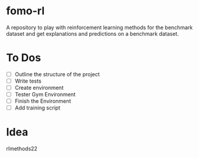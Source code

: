 # fomo-rl

A repository to play with reinforcement learning methods for the benchmark dataset and get explanations and predictions on a benchmark dataset.

# To Dos

- [ ] Outline the structure of the project
- [ ] Write tests
- [ ] Create environment
- [ ] Tester Gym Environment
- [ ] Finish the Environment
- [ ] Add training script

# Idea
rlmethods22 
